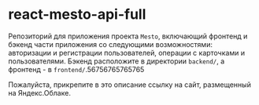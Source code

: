 # react-mesto-api-full
Репозиторий для приложения проекта `Mesto`, включающий фронтенд и бэкенд части приложения со следующими возможностями: авторизации и регистрации пользователей, операции с карточками и пользователями. Бэкенд расположите в директории `backend/`, а фронтенд - в `frontend/`.56756765765765
  
Пожалуйста, прикрепите в это описание ссылку на сайт, размещенный на Яндекс.Облаке.
